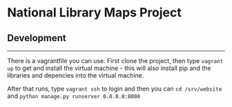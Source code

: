 # National Library Maps Project



## Development
---
There is a vagrantfile you can use.
First clone the project, then type `vagrant up` to get and install the virtual machine - this will also install pip and the libraries and depencies into the virtual machine.

After that runs, type `vagrant ssh` to login and then you can
`cd /srv/website` and `python manage.py runserver 0.0.0.0:8000`

